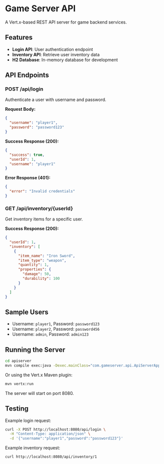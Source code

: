 # Game Server API

A Vert.x-based REST API server for game backend services.

## Features

- **Login API**: User authentication endpoint
- **Inventory API**: Retrieve user inventory data
- **H2 Database**: In-memory database for development

## API Endpoints

### POST /api/login
Authenticate a user with username and password.

**Request Body:**
```json
{
  "username": "player1",
  "password": "password123"
}
```

**Success Response (200):**
```json
{
  "success": true,
  "userId": 1,
  "username": "player1"
}
```

**Error Response (401):**
```json
{
  "error": "Invalid credentials"
}
```

### GET /api/inventory/{userId}
Get inventory items for a specific user.

**Success Response (200):**
```json
{
  "userId": 1,
  "inventory": [
    {
      "item_name": "Iron Sword",
      "item_type": "weapon",
      "quantity": 1,
      "properties": {
        "damage": 50,
        "durability": 100
      }
    }
  ]
}
```

## Sample Users

- Username: `player1`, Password: `password123`
- Username: `player2`, Password: `password456`
- Username: `admin`, Password: `admin123`

## Running the Server

```bash
cd apiserver
mvn compile exec:java -Dexec.mainClass="com.gameserver.api.ApiServerApplication"
```

Or using the Vert.x Maven plugin:
```bash
mvn vertx:run
```

The server will start on port 8080.

## Testing

Example login request:
```bash
curl -X POST http://localhost:8080/api/login \
  -H "Content-Type: application/json" \
  -d '{"username":"player1","password":"password123"}'
```

Example inventory request:
```bash
curl http://localhost:8080/api/inventory/1
```